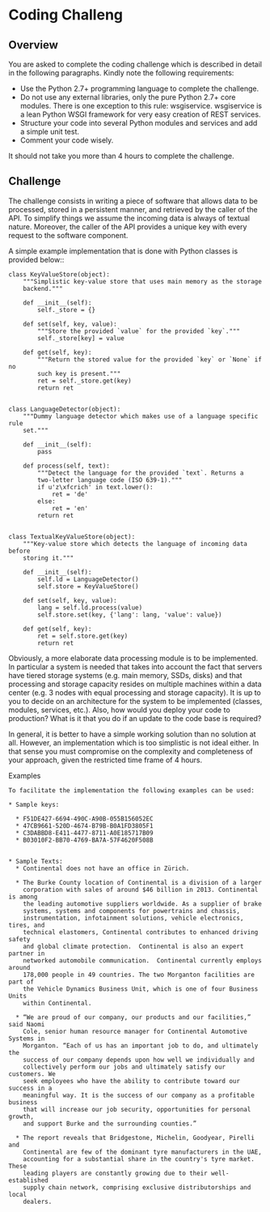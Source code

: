 
Coding Challeng
================

Overview
--------
You are asked to complete the coding challenge which is described in detail in
the following paragraphs. Kindly note the following requirements:

* Use the Python 2.7+ programming language to complete the challenge.
* Do not use any external libraries, only the pure Python 2.7+ core modules.
  There is one exception to this rule: wsgiservice. wsgiservice is a lean
  Python WSGI framework for very easy creation of REST services.
* Structure your code into several Python modules and services and add a simple
  unit test.
* Comment your code wisely.

It should not take you more than 4 hours to complete the challenge.


Challenge
---------

The challenge consists in writing a piece of software that allows data to be
processed, stored in a persistent manner, and retrieved by the caller of the
API. To simplify things we assume the incoming data is always of textual
nature. Moreover, the caller of the API provides a unique key with every
request to the software component.

A simple example implementation that is done with Python classes is provided
below::


    class KeyValueStore(object):
        """Simplistic key-value store that uses main memory as the storage
        backend."""

        def __init__(self):
            self._store = {}

        def set(self, key, value):
            """Store the provided `value` for the provided `key`."""
            self._store[key] = value

        def get(self, key):
            """Return the stored value for the provided `key` or `None` if no
            such key is present."""
            ret = self._store.get(key)
            return ret


    class LanguageDetector(object):
        """Dummy language detector which makes use of a language specific rule
        set."""

        def __init__(self):
            pass

        def process(self, text):
            """Detect the language for the provided `text`. Returns a
            two-letter language code (ISO 639-1)."""
            if u'z\xfcrich' in text.lower():
                ret = 'de'
            else:
                ret = 'en'
            return ret


    class TextualKeyValueStore(object):
        """Key-value store which detects the language of incoming data before
        storing it."""

        def __init__(self):
            self.ld = LanguageDetector()
            self.store = KeyValueStore()

        def set(self, key, value):
            lang = self.ld.process(value)
            self.store.set(key, {'lang': lang, 'value': value})

        def get(self, key):
            ret = self.store.get(key)
            return ret


Obviously, a more elaborate data processing module is to be implemented. In
particular a system is needed that takes into account the fact that servers
have tiered storage systems (e.g. main memory, SSDs, disks) and that
processing and storage capacity resides on multiple machines within a data
center (e.g. 3 nodes with equal processing and storage capacity). It is up to
you to decide on an architecture for the system to be implemented (classes,
modules, services, etc.). Also, how would you deploy your code to production?
What is it that you do if an update to the code base is required?

In general, it is better to have a simple working solution than no solution at
all. However, an implementation which is too simplistic is not ideal either.
In that sense you must compromise on the complexity and completeness of your
approach, given the restricted time frame of 4 hours.


Examples
````````
To facilitate the implementation the following examples can be used:

* Sample keys:

  * F51DE427-6694-490C-A90B-055B156052EC
  * 47CB9661-520D-4674-B79B-B0A1FD3805F1
  * C3DABBD8-E411-4477-8711-A0E185717B09
  * B03010F2-BB70-4769-BA7A-57F4620F508B


* Sample Texts:
  * Continental does not have an office in Zürich.

  * The Burke County location of Continental is a division of a larger
    corporation with sales of around $46 billion in 2013. Continental is among
    the leading automotive suppliers worldwide. As a supplier of brake
    systems, systems and components for powertrains and chassis,
    instrumentation, infotainment solutions, vehicle electronics, tires, and
    technical elastomers, Continental contributes to enhanced driving safety
    and global climate protection.  Continental is also an expert partner in
    networked automobile communication.  Continental currently employs around
    178,000 people in 49 countries. The two Morganton facilities are part of
    the Vehicle Dynamics Business Unit, which is one of four Business Units
    within Continental.

  * “We are proud of our company, our products and our facilities,” said Naomi
    Cole, senior human resource manager for Continental Automotive Systems in
    Morganton. “Each of us has an important job to do, and ultimately the
    success of our company depends upon how well we individually and
    collectively perform our jobs and ultimately satisfy our customers. We
    seek employees who have the ability to contribute toward our success in a
    meaningful way. It is the success of our company as a profitable business
    that will increase our job security, opportunities for personal growth,
    and support Burke and the surrounding counties.”

  * The report reveals that Bridgestone, Michelin, Goodyear, Pirelli and
    Continental are few of the dominant tyre manufacturers in the UAE,
    accounting for a substantial share in the country's tyre market. These
    leading players are constantly growing due to their well-established
    supply chain network, comprising exclusive distributorships and local
    dealers.









